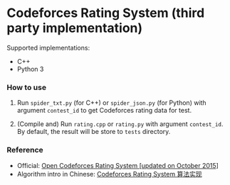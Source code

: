 # Codeforces Rating System (third party implementation)

Supported implementations:

- C++
- Python 3

### How to use

1. Run `spider_txt.py` (for C++) or `spider_json.py` (for Python) with argument `contest_id` to get Codeforces rating data for test.

2. (Compile and) Run `rating.cpp` or `rating.py` with argument `contest_id`. By default, the result will be store to `tests` directory.

### Reference

- Official: [Open Codeforces Rating System \[updated on October 2015\]](http://codeforces.com/blog/entry/20762)
- Algorithm intro in Chinese: [Codeforces Rating System 算法实现](https://dreamer.blue/blog/post/2018/02/26/codeforces_rating_system_algorithm.dream)





